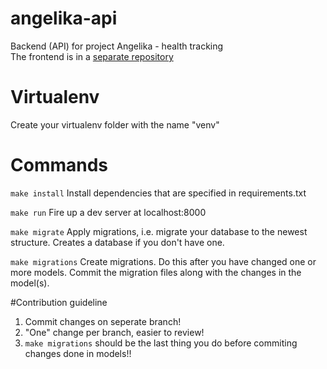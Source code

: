 angelika-api
============

Backend (API) for project Angelika - health tracking  
The frontend is in a [separate repository](https://github.com/iver56/angelika-web)

# Virtualenv

Create your virtualenv folder with the name "venv"

# Commands

`make install`
Install dependencies that are specified in requirements.txt

`make run`
Fire up a dev server at localhost:8000

`make migrate`
Apply migrations, i.e. migrate your database to the newest structure. Creates a database if you don't have one.

`make migrations`
Create migrations. Do this after you have changed one or more models. Commit the migration files along with the changes in the model(s).

#Contribution guideline
1. Commit changes on seperate branch!
2. "One" change per branch, easier to review!
3. `make migrations` should be the last thing you do before commiting changes done in models!!

